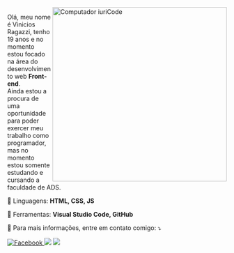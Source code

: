 <img src="https://raw.githubusercontent.com/MicaelliMedeiros/micaellimedeiros/master/image/computer-illustration.png" min-width="400px" max-width="400px" width="400px" align="right" alt="Computador iuriCode">

<p align="left"> 
  Olá, meu nome é Vinicios Ragazzi, tenho 19 anos e no momento estou focado na área do desenvolvimento web <strong>Front-end</strong>.<br>
  Ainda estou a procura de uma oportunidade para poder exercer meu trabalho como programador, mas no momento estou somente estudando e cursando a faculdade de ADS.
</p>

<p align="left">
  🦄 Linguagens: <strong>HTML, CSS, JS</strong>
</p>

<p align="left">
  💼 Ferramentas: <strong>Visual Studio Code, GitHub</strong>
</p>

<p align="left">
  💌 Para mais informações, entre em contato comigo: ⤵️
</p>

<p align="left">

  <a href="#" alt="WhatsApp">
  <img src="https://img.shields.io/badge/-WhatsApp-25d366?style=flat-square&labelColor=25d366&logo=whatsapp&logoColor=white&link=https://api.whatsapp.com/send?phone=5521980534112&text=Ol%C3%A1%2C%20em%20breve%20responderei%20sua%20mensagem!/></a>

  <a href="#" alt="Facebook">
  <img src="https://img.shields.io/badge/-Facebook-3b5998?style=flat-square&labelColor=3b5998&logo=facebook&logoColor=white&link=https://www.facebook.com/vinicios.ragazzi.750/"/></a>

  <a href="#" alt="Instagram">
  <img src="https://img.shields.io/badge/-Instagram-DF0174?style=flat-square&labelColor=DF0174&logo=instagram&logoColor=white&link=https://www.instagram.com/ragazzy4/"/></a>
</p>  
